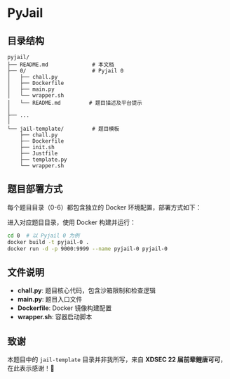 # PyJail

## 目录结构

```
pyjail/
├── README.md              # 本文档
├── 0/                     # Pyjail 0
│   ├── chall.py
│   ├── Dockerfile
│   ├── main.py
│   └── wrapper.sh
│   └── README.md         # 题目描述及平台提示
│
├── ...
│
└── jail-template/         # 题目模板
    ├── chall.py
    ├── Dockerfile
    ├── init.sh
    ├── Justfile
    ├── template.py
    └── wrapper.sh
```

## 题目部署方式

每个题目目录（0-6）都包含独立的 Docker 环境配置，部署方式如下：

进入对应题目目录，使用 Docker 构建并运行：

```bash
cd 0  # 以 Pyjail 0 为例
docker build -t pyjail-0 .
docker run -d -p 9000:9999 --name pyjail-0 pyjail-0
```

## 文件说明

- **chall.py**: 题目核心代码，包含沙箱限制和检查逻辑
- **main.py**: 题目入口文件
- **Dockerfile**: Docker 镜像构建配置
- **wrapper.sh**: 容器启动脚本

## 致谢

本题目中的 `jail-template` 目录并非我所写，来自 **XDSEC 22 届前辈鲤唐可可**，在此表示感谢！🙏